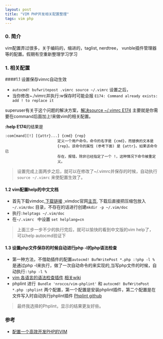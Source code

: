 ```yaml
---
layout: post
title: "VIM PHP开发相关配置整理"
tags: vim php
---
```


### 0. 简介

vim配置弄过很多，关于编码的，缩进的，taglist, nerdtree， vunble插件管理器等的配置。假期有空重新整理学习学习

### 1. 相关配置
####1.1 设置保存vimrc自动生效

* `autocmd! bufwritepost .vimrc source ~/.vimrc` 设置之后，
* 当你修改~./vimrc并执行:w保存时可能会报 `E174: Command already exists: add ! to replace it`

superuser有关于这个问题的解决方案，[解决source ~/.vimrc E174](http://superuser.com/questions/830132/sourcing-the-vimrc-gives-e174-error)
主要就是你需要在command后面加上!来做vim的相关配置。

**:help E174**的结果是

```
:com[mand][!] [{attr}...] {cmd} {rep}
                        定义一个用户命令。命令的名字是 {cmd}，而替换的文本是
                        {rep}。该命令的属性 (参考下面) 是 {attr}。如果该命令已
                        存在，报错，除非已经指定了一个 !，这种情况下命令被重定
                        义。
```

> 设置完成上面两步之后，就可以在修改了~/.vimrc并保存的时候，自动执行`source ~/.vimrc` 来使配置生效了。

#### 1.2 vim配置help的中文文档

* 首先下载vimdoc,[下载链接](http://jaist.dl.sourceforge.net/project/vimcdoc/vimcdoc/vimcdoc-1.9.0.tar.gz) ,vimdoc官网[主页](http://vimcdoc.sourceforge.net/), 
下载后直接把压缩包放入`~/.vim/doc` 目录，不存在的话进行创建`mkdir -p ~/.vim/doc`
* 执行`:helptags ~/.vim/doc`
* 在`~/.vimrc ` 中设置 `set helplang=cn`

> 上面三步一步不少的执行完后，就可以愉快的看到中文版的vim help了， 可以help autocmd验证下


#### 1.3 设置php文件保存的时候自动进行php -l的php语法检查
* 第一种方法，不借助插件的配置`autocmd! BufWritePost *.php :!php -l %` 
是通过php -l来执行，做了一次自动命令的来实现的,当写php文件的时候，自动执行`:!php -l %`
* [vim 各语言的语法检查插件](https://github.com/scrooloose/syntastic)  [相关wiki](https://github.com/scrooloose/syntastic/wiki/Syntax-Checkers) 
* phplint 进行` Bundle 'nrocco/vim-phplint'` 和 `autocmd! BufWritePost *.php :phplint` 两个配置，第一个配置是安装phplint插件，第二个配置是在文件写入时自动执行phplint插件
[Phplint github](https://github.com/nrocco/vim-phplint)

> 最终我选择的Phplint，显示的结果更友好些。



### 参考
* [配置一个高效开发PHP的VIM](http://www.cnblogs.com/mo-beifeng/archive/2011/09/07/2169994.html)
